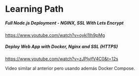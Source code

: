 # Learning Path

##### Full Node.js Deployment - NGINX, SSL With Lets Encrypt

https://www.youtube.com/watch?v=oykl1Ih9pMg



##### Deploy Web App with Docker, Nginx and SSL (HTTPS)

https://www.youtube.com/watch?v=zJPlyjfV4C0&t=12s

Video similar al anterior pero usando además Docker Compose.